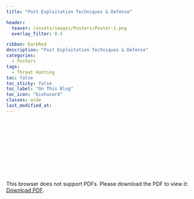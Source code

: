 ```yaml
---
title: "Post Exploitation Techniques & Defense"

header:
  teaser: /assets/images/Posters/Poster-1.png
  overlay_filter: 0.5

ribbon: DarkRed
description: "Post Exploitation Techniques & Defense"
categories:
  - Posters
tags: 
  - Threat Hunting
toc: false
toc_sticky: false
toc_label: "On This Blog"
toc_icon: "biohazard"
classes: wide
last_modified_at: 
---
```

<span style="color: #909090"></span>



<object data="/assets/files/Posters/Post-exploitation.pdf" type="application/pdf" width="700px" height="700px">
    <embed src="/assets/files/Posters/Post-exploitation.pdf">
        <p>This browser does not support PDFs. Please download the PDF to view it: <a href="/assets/files/Posters/Post-exploitation.pdf">Download PDF</a>.</p>
    </embed>
</object>